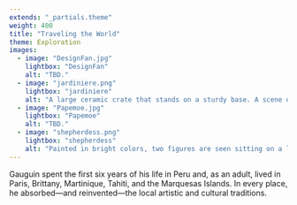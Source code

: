 ```yaml
---
extends: "_partials.theme"
weight: 400
title: "Traveling the World"
theme: Exploration
images:
  - image: "DesignFan.jpg"
    lightbox: "DesignFan"
    alt: "TBD."
  - image: "jardiniere.png"
    lightbox: "jardiniere"
    alt: "A large ceramic crate that stands on a sturdy base. A scene of a woman on a farm is carved and painted on the front. She is sitting in the grass holding a stick. A black dog and a white duck stand nearby, near a small wooden fence. A large, bright green field of rolling hills is seen in the background."
  - image: "Papemoe.jpg"
    lightbox: "Papemoe"
    alt: "TBD."
  - image: "shepherdess.png"
    lightbox: "shepherdess"
    alt: "Painted in bright colors, two figures are seen sitting on a ledge overlooking brown and white sheep grazing on a farm atop a hill. Painterly brushstrokes of simplified forms in orange and green cover the trees and the roof of a barn is seen below. A view of the valley is seen in the background with mountains in the far distance."
---
```


Gauguin spent the first six years of his life in Peru and, as an adult, lived in Paris, Brittany, Martinique, Tahiti, and the Marquesas Islands. In every place, he absorbed—and reinvented—the local artistic and cultural traditions.
